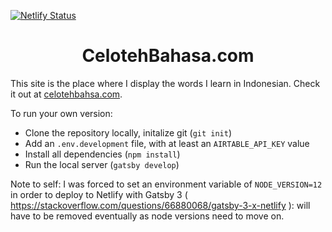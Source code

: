 [![Netlify Status](https://api.netlify.com/api/v1/badges/c21155b7-2c84-45c3-8f48-aa305d45801e/deploy-status)](https://app.netlify.com/sites/lucid-curie-27eb3e/deploys)

<h1 align="center">
 CelotehBahasa.com
</h1>

This site is the place where I display the words I learn in Indonesian.
Check it out at [celotehbahsa.com](https://celotehbahsa.com).

To run your own version: 
* Clone the repository locally, initalize git (`git init`)
* Add an `.env.development` file, with at least an `AIRTABLE_API_KEY` value
* Install all dependencies (`npm install`)
* Run the local server (`gatsby develop`)

Note to self: I was forced to set an environment variable of `NODE_VERSION=12` in order to deploy to Netlify with Gatsby 3 ( https://stackoverflow.com/questions/66880068/gatsby-3-x-netlify ): will have to be removed eventually as node versions need to move on.
